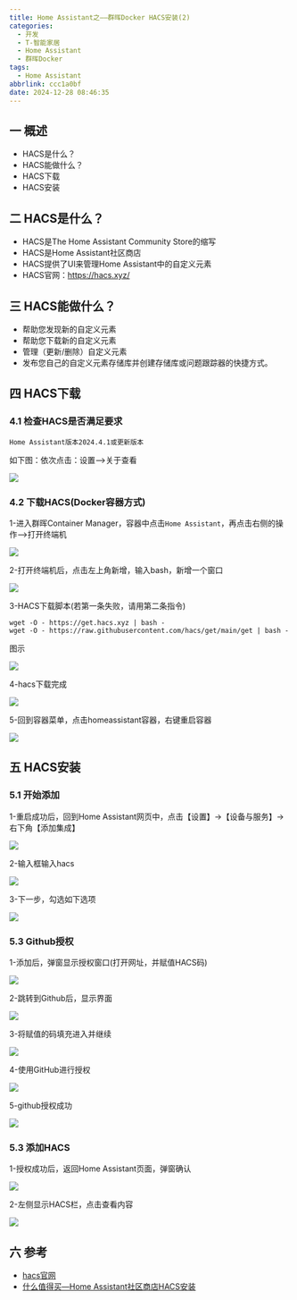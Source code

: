 ```yaml
---
title: Home Assistant之——群晖Docker HACS安装(2)
categories:
  - 开发
  - T-智能家居
  - Home Assistant
  - 群晖Docker
tags:
  - Home Assistant
abbrlink: ccc1a0bf
date: 2024-12-28 08:46:35
---
```

## 一 概述

* HACS是什么？
* HACS能做什么？
* HACS下载
* HACS安装

<!--more-->

## 二 HACS是什么？

* HACS是The Home Assistant Community Store的缩写
* HACS是Home Assistant社区商店
* HACS提供了UI来管理Home Assistant中的自定义元素
* HACS官网：https://hacs.xyz/

## 三 HACS能做什么？

* 帮助您发现新的自定义元素
* 帮助您下载新的自定义元素
* 管理（更新/删除）自定义元素
* 发布您自己的自定义元素存储库并创建存储库或问题跟踪器的快捷方式。

## 四 HACS下载

### 4.1 检查HACS是否满足要求

```
Home Assistant版本2024.4.1或更新版本
```

如下图：依次点击：设置—>关于查看

![][1]

### 4.2 下载HACS(Docker容器方式)

1-进入群晖Container Manager，容器中点击`Home Assistant`，再点击右侧的操作—>打开终端机

![][2]

2-打开终端机后，点击左上角新增，输入bash，新增一个窗口

![][3]

3-HACS下载脚本(若第一条失败，请用第二条指令)

```
wget -O - https://get.hacs.xyz | bash -
wget -O - https://raw.githubusercontent.com/hacs/get/main/get | bash -
```

图示

![][4]

4-hacs下载完成

![][5]

5-回到容器菜单，点击homeassistant容器，右键重启容器

![][6]

## 五 HACS安装

### 5.1 开始添加

1-重启成功后，回到Home Assistant网页中，点击【设置】->【设备与服务】->右下角【添加集成】

![][7]

2-输入框输入hacs

![][8]

3-下一步，勾选如下选项

![][9]

### 5.3 Github授权

1-添加后，弹窗显示授权窗口(打开网址，并赋值HACS码)

![][10]

2-跳转到Github后，显示界面

![][11]

3-将赋值的码填充进入并继续

![][12]

4-使用GitHub进行授权

![][13]

5-github授权成功

![][14]

### 5.3 添加HACS

1-授权成功后，返回Home Assistant页面，弹窗确认

![][15]

2-左侧显示HACS栏，点击查看内容

![][16]

## 六 参考

* [hacs官网](https://hacs.xyz/)
* [什么值得买—Home Assistant社区商店HACS安装](https://post.smzdm.com/p/avpn58o9/)



[1]:https://cdn.jsdelivr.net/gh/PGzxc/CDN/blog-ha/ha-2-ver-1.png
[2]:https://cdn.jsdelivr.net/gh/PGzxc/CDN/blog-ha/ha-2-container-open-2.png
[3]:https://cdn.jsdelivr.net/gh/PGzxc/CDN/blog-ha/ha-2-terminal-new-3.png
[4]:https://cdn.jsdelivr.net/gh/PGzxc/CDN/blog-ha/ha-2-hacs-download-4.png
[5]:https://cdn.jsdelivr.net/gh/PGzxc/CDN/blog-ha/ha-2-hacs-download-finish-5.png
[6]:https://cdn.jsdelivr.net/gh/PGzxc/CDN/blog-ha/ha-2-hacs-restart-6.png
[7]:https://cdn.jsdelivr.net/gh/PGzxc/CDN/blog-ha/ha-2-hacs-add-7.png
[8]:https://cdn.jsdelivr.net/gh/PGzxc/CDN/blog-ha/ha-2-hacs-search-8.png
[9]:https://cdn.jsdelivr.net/gh/PGzxc/CDN/blog-ha/ha-2-hacs-agree-9.png
[10]:https://cdn.jsdelivr.net/gh/PGzxc/CDN/blog-ha/ha-2-hacs-auth-10.png
[11]:https://cdn.jsdelivr.net/gh/PGzxc/CDN/blog-ha/ha-2-hacs-github-11.png
[12]:https://cdn.jsdelivr.net/gh/PGzxc/CDN/blog-ha/ha-2-hacs-github-fill-12.png
[13]:https://cdn.jsdelivr.net/gh/PGzxc/CDN/blog-ha/ha-2-hacs-github-author-13.png
[14]:https://cdn.jsdelivr.net/gh/PGzxc/CDN/blog-ha/ha-2-hacs-github-agree-14.png
[15]:https://cdn.jsdelivr.net/gh/PGzxc/CDN/blog-ha/ha-2-hacs-add-15.png
[16]:https://cdn.jsdelivr.net/gh/PGzxc/CDN/blog-ha/ha-2-hacs-left-16.png